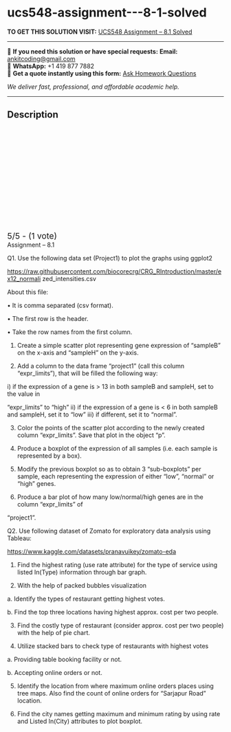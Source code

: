 # ucs548-assignment---8-1-solved
**TO GET THIS SOLUTION VISIT:** [UCS548 Assignment – 8.1 Solved](https://www.ankitcodinghub.com/product/ucs548-data-science-foundation-solved/)


---

📩 **If you need this solution or have special requests:** **Email:** ankitcoding@gmail.com  
📱 **WhatsApp:** +1 419 877 7882  
📄 **Get a quote instantly using this form:** [Ask Homework Questions](https://www.ankitcodinghub.com/services/ask-homework-questions/)

*We deliver fast, professional, and affordable academic help.*

---

<h2>Description</h2>



<div class="kk-star-ratings kksr-auto kksr-align-center kksr-valign-top" data-payload="{&quot;align&quot;:&quot;center&quot;,&quot;id&quot;:&quot;126180&quot;,&quot;slug&quot;:&quot;default&quot;,&quot;valign&quot;:&quot;top&quot;,&quot;ignore&quot;:&quot;&quot;,&quot;reference&quot;:&quot;auto&quot;,&quot;class&quot;:&quot;&quot;,&quot;count&quot;:&quot;1&quot;,&quot;legendonly&quot;:&quot;&quot;,&quot;readonly&quot;:&quot;&quot;,&quot;score&quot;:&quot;5&quot;,&quot;starsonly&quot;:&quot;&quot;,&quot;best&quot;:&quot;5&quot;,&quot;gap&quot;:&quot;4&quot;,&quot;greet&quot;:&quot;Rate this product&quot;,&quot;legend&quot;:&quot;5\/5 - (1 vote)&quot;,&quot;size&quot;:&quot;24&quot;,&quot;title&quot;:&quot;UCS548 Assignment – 8.1 Solved&quot;,&quot;width&quot;:&quot;138&quot;,&quot;_legend&quot;:&quot;{score}\/{best} - ({count} {votes})&quot;,&quot;font_factor&quot;:&quot;1.25&quot;}">

<div class="kksr-stars">

<div class="kksr-stars-inactive">
            <div class="kksr-star" data-star="1" style="padding-right: 4px">


<div class="kksr-icon" style="width: 24px; height: 24px;"></div>
        </div>
            <div class="kksr-star" data-star="2" style="padding-right: 4px">


<div class="kksr-icon" style="width: 24px; height: 24px;"></div>
        </div>
            <div class="kksr-star" data-star="3" style="padding-right: 4px">


<div class="kksr-icon" style="width: 24px; height: 24px;"></div>
        </div>
            <div class="kksr-star" data-star="4" style="padding-right: 4px">


<div class="kksr-icon" style="width: 24px; height: 24px;"></div>
        </div>
            <div class="kksr-star" data-star="5" style="padding-right: 4px">


<div class="kksr-icon" style="width: 24px; height: 24px;"></div>
        </div>
    </div>

<div class="kksr-stars-active" style="width: 138px;">
            <div class="kksr-star" style="padding-right: 4px">


<div class="kksr-icon" style="width: 24px; height: 24px;"></div>
        </div>
            <div class="kksr-star" style="padding-right: 4px">


<div class="kksr-icon" style="width: 24px; height: 24px;"></div>
        </div>
            <div class="kksr-star" style="padding-right: 4px">


<div class="kksr-icon" style="width: 24px; height: 24px;"></div>
        </div>
            <div class="kksr-star" style="padding-right: 4px">


<div class="kksr-icon" style="width: 24px; height: 24px;"></div>
        </div>
            <div class="kksr-star" style="padding-right: 4px">


<div class="kksr-icon" style="width: 24px; height: 24px;"></div>
        </div>
    </div>
</div>


<div class="kksr-legend" style="font-size: 19.2px;">
            5/5 - (1 vote)    </div>
    </div>
Assignment – 8.1

Q1. Use the following data set (Project1) to plot the graphs using ggplot2

https://raw.githubusercontent.com/biocorecrg/CRG_RIntroduction/master/ex12_normali zed_intensities.csv

About this file:

• It is comma separated (csv format).

• The first row is the header.

• Take the row names from the first column.

1. Create a simple scatter plot representing gene expression of “sampleB” on the x-axis and “sampleH” on the y-axis.

2. Add a column to the data frame “project1” (call this column “expr_limits”), that will be filled the following way:

i) if the expression of a gene is &gt; 13 in both sampleB and sampleH, set to the value in

“expr_limits” to “high” ii) if the expression of a gene is &lt; 6 in both sampleB and sampleH, set it to “low” iii) if different, set it to “normal”.

3. Color the points of the scatter plot according to the newly created column “expr_limits”. Save that plot in the object “p”.

4. Produce a boxplot of the expression of all samples (i.e. each sample is represented by a box).

5. Modify the previous boxplot so as to obtain 3 “sub-boxplots” per sample, each representing the expression of either “low”, “normal” or “high” genes.

6. Produce a bar plot of how many low/normal/high genes are in the column “expr_limits” of

“project1”.

Q2. Use following dataset of Zomato for exploratory data analysis using Tableau:

https://www.kaggle.com/datasets/pranavuikey/zomato-eda

1. Find the highest rating (use rate attribute) for the type of service using listed In(Type) information through bar graph.

2. With the help of packed bubbles visualization

a. Identify the types of restaurant getting highest votes.

b. Find the top three locations having highest approx. cost per two people.

3. Find the costly type of restaurant (consider approx. cost per two people) with the help of pie chart.

4. Utilize stacked bars to check type of restaurants with highest votes

a. Providing table booking facility or not.

b. Accepting online orders or not.

5. Identify the location from where maximum online orders places using tree maps. Also find the count of online orders for “Sarjapur Road” location.

6. Find the city names getting maximum and minimum rating by using rate and Listed In(City) attributes to plot boxplot.
